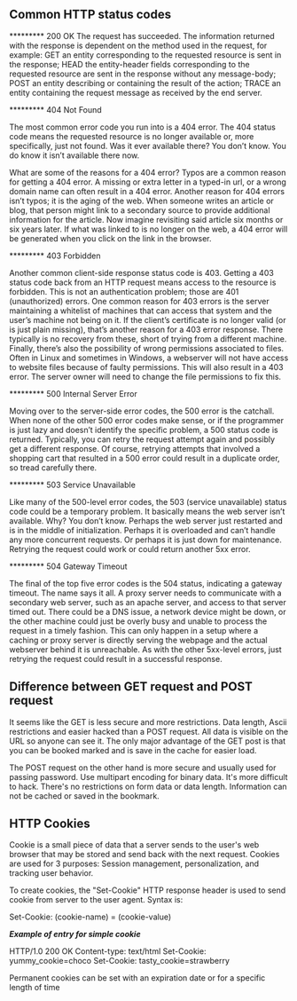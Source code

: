 
<h2> Common HTTP status codes </h2>
*********  200 OK  
The request has succeeded. The information returned with the response is dependent on the method used in the request, for example:
GET an entity corresponding to the requested resource is sent in the response;
HEAD the entity-header fields corresponding to the requested resource are sent in the response without any message-body;
POST an entity describing or containing the result of the action;
TRACE an entity containing the request message as received by the end server.


*********  404 Not Found

The most common error code you run into is a 404 error. The 404 status code means the requested resource is no longer available or, more specifically, just not found. Was it ever available there? You don’t know. You do know it isn’t available there now.

What are some of the reasons for a 404 error? Typos are a common reason for getting a 404 error. A missing or extra letter in a typed-in url, or a wrong domain name can often result in a 404 error. Another reason for 404 errors isn’t typos; it is the aging of the web. When someone writes an article or blog, that person might link to a secondary source to provide additional information for the article. Now imagine revisiting said article six months or six years later. If what was linked to is no longer on the web, a 404 error will be generated when you click on the link in the browser.

*********  403 Forbidden

Another common client-side response status code is 403. Getting a 403 status code back from an HTTP request means access to the resource is forbidden. This is not an authentication problem; those are 401 (unauthorized) errors. One common reason for 403 errors is the server maintaining a whitelist of machines that can access that system and the user’s machine not being on it. If the client’s certificate is no longer valid (or is just plain missing), that’s another reason for a 403 error response. There typically is no recovery from these, short of trying from a different machine. Finally, there’s also the possibility of wrong permissions associated to files. Often in Linux and sometimes in Windows, a webserver will not have access to website files because of faulty permissions. This will also result in a 403 error. The server owner will need to change the file permissions to fix this.

*********  500 Internal Server Error

Moving over to the server-side error codes, the 500 error is the catchall. When none of the other 500 error codes make sense, or if the programmer is just lazy and doesn’t identify the specific problem, a 500 status code is returned. Typically, you can retry the request attempt again and possibly get a different response. Of course, retrying attempts that involved a shopping cart that resulted in a 500 error could result in a duplicate order, so tread carefully there.

*********  503 Service Unavailable

Like many of the 500-level error codes, the 503 (service unavailable) status code could be a temporary problem. It basically means the web server isn’t available. Why? You don’t know. Perhaps the web server just restarted and is in the middle of initialization. Perhaps it is overloaded and can’t handle any more concurrent requests. Or perhaps it is just down for maintenance. Retrying the request could work or could return another 5xx error.

*********  504 Gateway Timeout

The final of the top five error codes is the 504 status, indicating a gateway timeout. The name says it all. A proxy server needs to communicate with a secondary web server, such as an apache server, and access to that server timed out. There could be a DNS issue, a network device might be down, or the other machine could just be overly busy and unable to process the request in a timely fashion. This can only happen in a setup where a caching or proxy server is directly serving the webpage and the actual webserver behind it is unreachable. As with the other 5xx-level errors, just retrying the request could result in a successful response.

<h2> Difference between GET request and POST request </h2>
It seems like the GET is less secure and more restrictions.  Data length, Ascii restrictions and easier hacked than a POST request.  All data is visible on the URL so anyone can see it.  The only major advantage of the GET post is that you can be booked marked and is save in the cache for easier load.

The POST request on the other hand is more secure and usually used for passing password.  Use multipart encoding for binary data.  It's more difficult to hack.  There's no restrictions on form data or data length.  Information can not be cached or saved in the bookmark.

<h2>HTTP Cookies</h2>
Cookie is a small piece of data that a server sends to the user's web browser that may be stored and send back with the next request.  Cookies are used for 3 purposes: Session management, personalization, and tracking user behavior.

To create cookies, the "Set-Cookie" HTTP response header is used to send cookie from server to the user agent.  Syntax is:  

Set-Cookie: (cookie-name) = (cookie-value)

***Example of entry for simple cookie***

HTTP/1.0 200 OK
Content-type: text/html
Set-Cookie: yummy_cookie=choco
Set-Cookie: tasty_cookie=strawberry

Permanent cookies can be set with an expiration date or for a specific length of time
